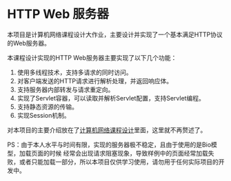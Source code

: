 # HTTP Web 服务器
本项目是计算机网络课程设计大作业，主要设计并实现了一个基本满足HTTP协议的Web服务器。

本课程设计实现的HTTP Web服务器主要实现了以下几个功能：
1. 使用多线程技术，支持多请求的同时访问。
2. 对客户端发送的HTTP请求进行解析处理，并返回响应体。
3. 支持服务器内部转发与请求重定向。
4. 实现了Servlet容器，可以读取并解析Servlet配置，支持Servlet编程。
5. 支持静态资源的传输。
6. 实现Session机制。

对本项目的主要介绍放在了[计算机网络课程设计](/计算机网络课程设计.pdf)里面，这里就不再赘述了。

PS：由于本人水平与时间有限，实现的服务器极不稳定，且由于使用的是Bio模型，加载页面的时候
经常会出现请求阻塞现象，导致样例中的页面经常加载失败，或者只能加载一部分，所以本项目仅供学习使用，请勿用于任何实际项目的开发中。
